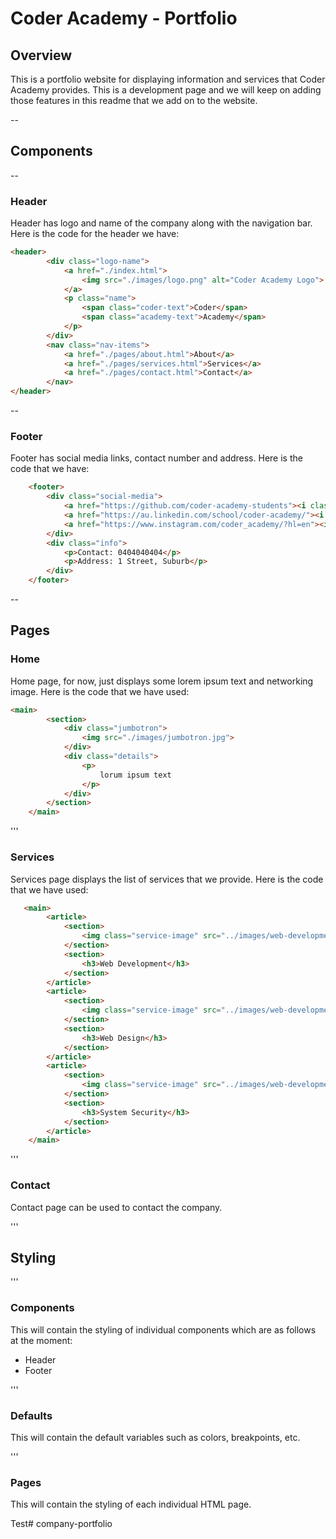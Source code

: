 # Coder Academy - Portfolio

## Overview
This is a portfolio website for displaying information and services that Coder Academy provides. This is a development page and we will keep on adding those features in this readme that we add on to the website.

--
## Components

--
### Header
Header has logo and name of the company along with the navigation bar. Here is the code for the header we have:
```html
<header>
        <div class="logo-name">
            <a href="./index.html">
                <img src="./images/logo.png" alt="Coder Academy Logo">
            </a>
            <p class="name">
                <span class="coder-text">Coder</span> 
                <span class="academy-text">Academy</span>
            </p>
        </div>
        <nav class="nav-items">
            <a href="./pages/about.html">About</a>
            <a href="./pages/services.html">Services</a>
            <a href="./pages/contact.html">Contact</a>
        </nav>
</header>
```

--
### Footer
Footer has social media links, contact number and address. Here is the code that we have:
```html
    <footer>
        <div class="social-media">
            <a href="https://github.com/coder-academy-students"><i class="fa-brands fa-github"></i></a>
            <a href="https://au.linkedin.com/school/coder-academy/"><i class="fa-brands fa-linkedin"></i></a>
            <a href="https://www.instagram.com/coder_academy/?hl=en"><i class="fa-brands fa-instagram"></i></a>
        </div>
        <div class="info">
            <p>Contact: 0404040404</p>
            <p>Address: 1 Street, Suburb</p>
        </div>
    </footer>
```

--
## Pages

### Home
Home page, for now, just displays some lorem ipsum text and networking image.
Here is the code that we have used:
```html
<main>
        <section>
            <div class="jumbotron">
                <img src="./images/jumbotron.jpg">
            </div>
            <div class="details">
                <p>
                    lorum ipsum text
                </p>
            </div>
        </section>
    </main>
```

'''
### Services
Services page displays the list of services that we provide. Here is the code that we have used:
```html
   <main>
        <article>
            <section>
                <img class="service-image" src="../images/web-development.jpg" alt="Web Development"/>
            </section>
            <section>
                <h3>Web Development</h3>
            </section>
        </article>
        <article>
            <section>
                <img class="service-image" src="../images/web-development.jpg" alt="Web Development"/>
            </section>
            <section>
                <h3>Web Design</h3>
            </section>
        </article>
        <article>
            <section>
                <img class="service-image" src="../images/web-development.jpg" alt="Web Development"/>
            </section>
            <section>
                <h3>System Security</h3>
            </section>
        </article>
    </main>
```

'''
### Contact
Contact page can be used to contact the company.

'''
## Styling

'''
### Components
This will contain the styling of individual components which are as follows at the moment:
- Header
- Footer

'''
### Defaults
This will contain the default variables such as colors, breakpoints, etc.

'''
### Pages
This will contain the styling of each individual HTML page.

Test# company-portfolio
